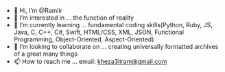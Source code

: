 - 👋 Hi, I’m @Ramiir
- 👀 I’m interested in ... the function of reality
- 🌱 I’m currently learning ... fundamental coding skills(Python, Ruby, JS, Java, C, C++, C#, Swift, HTML/CSS, XML, JSON, Functional Programming, Object-Oriented, Aspect-Oriented) 
- 💞️ I’m looking to collaborate on ... creating universally formatted archives of a great many things
- 📫 How to reach me ... email: kheza3liram@gmail.com

<!---
Ramiir/Ramiir is a ✨ special ✨ repository because its `README.md` (this file) appears on your GitHub profile.
You can click the Preview link to take a look at your changes.
--->
